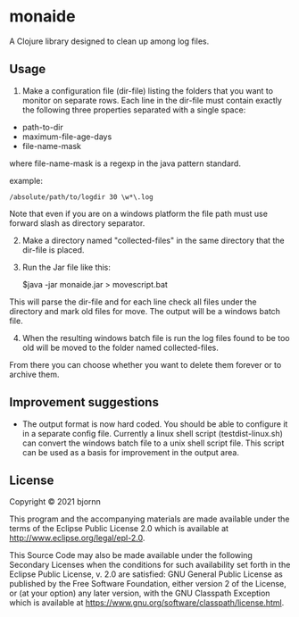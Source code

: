 # monaide

A Clojure library designed to clean up among log files.

## Usage
1. Make a configuration file (dir-file) listing the folders that you want to monitor on separate rows.
Each line in the dir-file must contain exactly the following three properties separated with a single space:
* path-to-dir 
* maximum-file-age-days 
* file-name-mask
    
where file-name-mask is a regexp in the java pattern standard.

example:

    /absolute/path/to/logdir 30 \w*\.log
    
Note that even if you are on a windows platform the file path must use forward slash as directory separator.

2. Make a directory named "collected-files" in the same directory that the dir-file is placed.

3. Run the Jar file like this:

    $java -jar monaide.jar <absolute-path-to-dir-file> > movescript.bat

This will parse the dir-file and for each line check all files under the directory and mark old files for move. The output will be a windows batch file.

4. When the resulting windows batch file is run the log files found to be too old will be moved to the folder named collected-files.

From there you can choose whether you want to delete them forever or to archive them.

## Improvement suggestions
* The output format is now hard coded. You should be able to configure it in a separate config file. Currently a linux shell script (testdist-linux.sh) can convert the windows batch file to a unix shell script file. This script can be used as a basis for improvement in the output area.

## License

Copyright © 2021 bjornn

This program and the accompanying materials are made available under the
terms of the Eclipse Public License 2.0 which is available at
http://www.eclipse.org/legal/epl-2.0.

This Source Code may also be made available under the following Secondary
Licenses when the conditions for such availability set forth in the Eclipse
Public License, v. 2.0 are satisfied: GNU General Public License as published by
the Free Software Foundation, either version 2 of the License, or (at your
option) any later version, with the GNU Classpath Exception which is available
at https://www.gnu.org/software/classpath/license.html.
